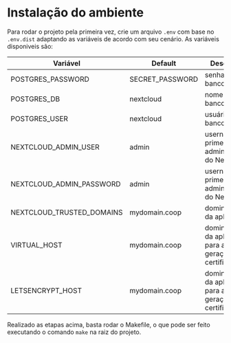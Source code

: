 # Instalação do ambiente

Para rodar o projeto pela primeira vez, crie um arquivo `.env` com base no `.env.dist` adaptando as variáveis de acordo com seu cenário. As variáveis disponiveis são:

|         Variável          |     Default     |                         Descrição                          |
| ------------------------- | --------------- | ---------------------------------------------------------- |
| POSTGRES_PASSWORD         | SECRET_PASSWORD | senha do banco                                             |
| POSTGRES_DB               | nextcloud       | nome do banco                                              |
| POSTGRES_USER             | nextcloud       | usuário do banco                                           |
| NEXTCLOUD_ADMIN_USER      | admin           | username do primeiro administrador do NextCloud            |
| NEXTCLOUD_ADMIN_PASSWORD  | admin           | username do primeiro administrador do NextCloud            |
| NEXTCLOUD_TRUSTED_DOMAINS | mydomain.coop   | dominio local da aplicação                                 |
| VIRTUAL_HOST              | mydomain.coop   | dominio local da aplicação, para a geração de certificados |
| LETSENCRYPT_HOST          | mydomain.coop   | dominio local da aplicação, para a geração de certificados |

Realizado as etapas acima, basta rodar o Makefile, o que pode ser feito executando o comando `make` na raiz do projeto.

